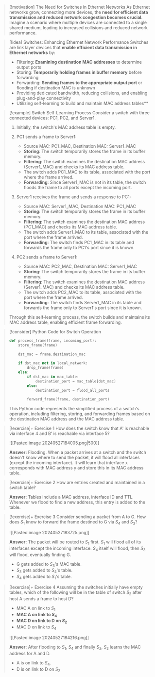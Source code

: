 > [!motivation] The Need for Switches in Ethernet Networks
> As Ethernet networks grow, connecting more devices, the **need for efficient data transmission and reduced network congestion becomes crucial**. Imagine a scenario where multiple devices are connected to a single shared medium, leading to increased collisions and reduced network performance.

> [!idea] Switches: Enhancing Ethernet Network Performance
> Switches are link layer devices that **enable efficient data transmission in Ethernet networks** by:
> - Filtering: **Examining destination MAC addresses** to determine output ports
> - Storing: **Temporarily holding frames in buffer memory** before forwarding
> - Forwarding: **Sending frames to the appropriate output port** or flooding if destination MAC is unknown
> - Providing dedicated bandwidth, reducing collisions, and enabling plug-and-play connectivity
> - Utilizing self-learning to build and maintain MAC address tables**

> [!example] Switch Self-Learning Process
> Consider a switch with three connected devices: PC1, PC2, and Server1.
> 
> 1. Initially, the switch's MAC address table is empty.
> 
> 2. PC1 sends a frame to Server1:
>    - Source MAC: PC1_MAC, Destination MAC: Server1_MAC
>    - **Storing**: The switch temporarily stores the frame in its buffer memory.
>    - **Filtering**: The switch examines the destination MAC address (Server1_MAC) and checks its MAC address table.
>    - The switch adds PC1_MAC to its table, associated with the port where the frame arrived.
>    - **Forwarding**: Since Server1_MAC is not in its table, the switch floods the frame to all ports except the incoming port.
> 
> 3. Server1 receives the frame and sends a response to PC1:
>    - Source MAC: Server1_MAC, Destination MAC: PC1_MAC
>    - **Storing**: The switch temporarily stores the frame in its buffer memory.
>    - **Filtering**: The switch examines the destination MAC address (PC1_MAC) and checks its MAC address table.
>    - The switch adds Server1_MAC to its table, associated with the port where the frame arrived.
>    - **Forwarding**: The switch finds PC1_MAC in its table and forwards the frame only to PC1's port since it is known.
> 
> 4. PC2 sends a frame to Server1:
>    - Source MAC: PC2_MAC, Destination MAC: Server1_MAC
>    - **Storing**: The switch temporarily stores the frame in its buffer memory.
>    - **Filtering**: The switch examines the destination MAC address (Server1_MAC) and checks its MAC address table.
>    - The switch adds PC2_MAC to its table, associated with the port where the frame arrived.
>    - **Forwarding**: The switch finds Server1_MAC in its table and forwards the frame only to Server1's port since it is known.
> 
> Through this self-learning process, the switch builds and maintains its MAC address table, enabling efficient frame forwarding.

> [!consider] Python Code for Switch Operation
> ```python
> def process_frame(frame, incoming_port):
>     store_frame(frame)
>     
>     dst_mac = frame.destination_mac
>     
>     if dst_mac not in local_network:
>         drop_frame(frame)
>     else:
>         if dst_mac in mac_table:
>             destination_port = mac_table[dst_mac]
>         else:
>             destination_port = flood_all_ports
>         
>         forward_frame(frame, destination_port)
> ```
> 
> This Python code represents the simplified process of a switch's operation, including filtering, storing, and forwarding frames based on the destination MAC address and the MAC address table.


> [!exercise]+ Exercise 1
> How does the switch know that A' is reachable via interface 4 and B' is reachable via interface 5?
> 
> ![[Pasted image 20240527184005.png|500]]
> 
> **Answer:**
> Flooding. When a packet arrives at a switch and the switch doesn't know where to send the packet, it will flood all interfaces (except the incoming interface). It will learn that interface x corresponds with MAC address y and store this in its MAC address table.  


> [!exercise]+ Exercise 2
> How are entries created and maintained in a switch table?
> 
> **Answer:**
> Tables include a MAC address, interface ID and TTL. Whenever we flood to find a new address, this entry is added to the table.


> [!exercise]+ Exercise 3
> Consider sending a packet from A to G. How does $S_1$ know to forward the frame destined to G via $S_4$ and $S_3$?
> 
> ![[Pasted image 20240527183725.png]]
> 
> **Answer:**
> The packet will be routed to $S_1$ first. $S_1$ will flood all of its interfaces except the incoming interface. $S_4$ itself will flood, then $S_3$ will flood, eventually finding G. 
> - G gets added to $S_3$'s MAC table.  
> - $S_3$ gets added to $S_4$'s table. 
> - $S_4$ gets added to $S_1$'s table.


> [!exercise]+ Exercise 4
> Assuming the switches initially have empty tables, which of the following will be in the table of switch $S_2$ after host A sends a frame to host D?
> - MAC A on link to $S_1$
> - **MAC A on link to $S_4$**
> - **MAC D on link to D on $S_2$**
> - MAC D on link to $S_4$
> 
> ![[Pasted image 20240527184216.png]]
> 
> **Answer:**
> After flooding to $S_1$, $S_4$ and finally $S_2$, $S_2$ learns the MAC address for A and D.
> - A is on link to $S_4$.
> - D is on link to D on $S_2$

